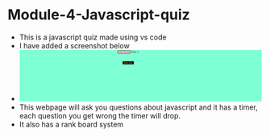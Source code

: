 # Module-4-Javascript-quiz
- This is a javascript quiz made using vs code
- I have added a screenshot below
- ![image](screenshot.PNG)
- This webpage will ask you questions about javascript and it has a timer, each question you get wrong the timer will drop.
- It also has a rank board system
